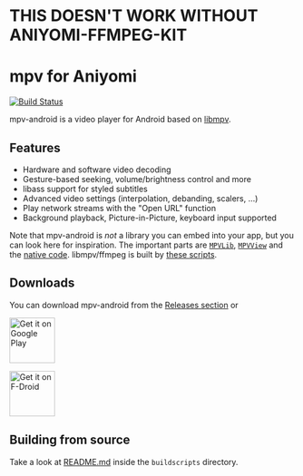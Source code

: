 # THIS DOESN'T WORK WITHOUT ANIYOMI-FFMPEG-KIT

# mpv for Aniyomi

[![Build Status](https://api.travis-ci.com/mpv-android/mpv-android.svg?branch=master)](https://app.travis-ci.com/github/mpv-android/mpv-android)

mpv-android is a video player for Android based on [libmpv](https://github.com/mpv-player/mpv).

## Features

* Hardware and software video decoding
* Gesture-based seeking, volume/brightness control and more
* libass support for styled subtitles
* Advanced video settings (interpolation, debanding, scalers, ...)
* Play network streams with the "Open URL" function
* Background playback, Picture-in-Picture, keyboard input supported

Note that mpv-android is *not* a library you can embed into your app, but you can look here for inspiration.
The important parts are [`MPVLib`](app/src/main/java/is/xyz/mpv/MPVLib.java), [`MPVView`](app/src/main/java/is/xyz/mpv/MPVView.kt) and the [native code](app/src/main/jni/).
libmpv/ffmpeg is built by [these scripts](buildscripts/).

## Downloads

You can download mpv-android from the [Releases section](https://github.com/mpv-android/mpv-android/releases) or

[<img src="https://play.google.com/intl/en_us/badges/images/generic/en-play-badge.png" alt="Get it on Google Play" height="80">](https://play.google.com/store/apps/details?id=is.xyz.mpv)

[<img src="https://fdroid.gitlab.io/artwork/badge/get-it-on.png" alt="Get it on F-Droid" height="80">](https://f-droid.org/packages/is.xyz.mpv)

## Building from source

Take a look at [README.md](buildscripts/README.md) inside the `buildscripts` directory.
